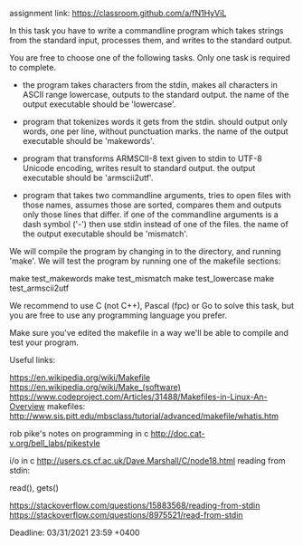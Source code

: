 assignment link: https://classroom.github.com/a/fN1HyViL

In this task you have to write a commandline program which takes strings from the standard input, processes them, and writes to the standard output.

You are free to choose one of the following tasks. Only one task is required to complete.

* the program takes characters from the stdin, makes all characters in ASCII range lowercase, outputs to the standard output. the name of the output executable should be 'lowercase'.

* program that tokenizes words it gets from the stdin. should output only words, one per line, without punctuation marks. the name of the output executable should be 'makewords'.

* program that transforms ARMSCII-8 text given to stdin to UTF-8 Unicode encoding, writes result to standard output. the output executable should be 'armscii2utf'.

* program that takes two commandline arguments, tries to open files with those names, assumes those are sorted, compares them and outputs only those lines that differ.
if one of the commandline arguments is a dash symbol ('-') then use stdin instead of one of the files.
the name of the output executable should be 'mismatch'.


We will compile the program by changing in to the directory, and running 'make'. We will test the program by running one of the makefile sections: 

make test_makewords
make test_mismatch
make test_lowercase
make test_armscii2utf

We recommend to use C (not C++), Pascal (fpc) or Go to solve this task, but you are free to use any programming language you prefer.

Make sure you've edited the makefile in a way we'll be able to compile and test your program.

Useful links:

https://en.wikipedia.org/wiki/Makefile
https://en.wikipedia.org/wiki/Make_(software)
https://www.codeproject.com/Articles/31488/Makefiles-in-Linux-An-Overview
makefiles:
http://www.sis.pitt.edu/mbsclass/tutorial/advanced/makefile/whatis.htm

rob pike's notes on programming in c
http://doc.cat-v.org/bell_labs/pikestyle

i/o in c
http://users.cs.cf.ac.uk/Dave.Marshall/C/node18.html
reading from stdin:

read(), gets()

https://stackoverflow.com/questions/15883568/reading-from-stdin
https://stackoverflow.com/questions/8975521/read-from-stdin


Deadline: 03/31/2021 23:59 +0400 

